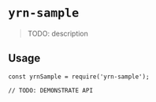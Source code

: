 # `yrn-sample`

> TODO: description

## Usage

```
const yrnSample = require('yrn-sample');

// TODO: DEMONSTRATE API
```
